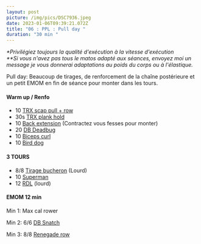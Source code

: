 ```yaml
---
layout: post
picture: /img/pics/DSC7936.jpeg
date: 2023-01-06T09:39:21.072Z
title: "06 : PPL : Pull day "
duration: "30 min "
---
```

*\*Privilégiez toujours la qualité d'exécution à la vitesse d'exécution*\
*\*\*Si vous n'avez pas tous le matos adapté aux séances, envoyez moi un message je vous donnerai adaptations au poids du corps ou à l'élastique.*

Pull day: Beaucoup de tirages, de renforcement de la chaîne postérieure et un petit EMOM en fin de séance pour monter dans les tours. 

#### Warm up / Renfo

* 10 [TRX scap pull + row ](https://www.youtube.com/watch?v=_bjeUtUzFhQ)
* 30s [TRX plank hold](https://www.youtube.com/watch?v=52_vwC4JOlA)
* 10 [Back extension](https://www.youtube.com/watch?v=zyBVlPuJeHg) (Contractez vous fesses pour monter)
* 20 [DB Deadbug](https://www.youtube.com/watch?v=pXcG0IH2Nkg)
* 10 [Biceps curl ](https://www.youtube.com/watch?v=HnHuhf4hEWY)
* [](https://www.youtube.com/watch?v=HnHuhf4hEWY)10 [Bird dog](https://www.youtube.com/watch?v=vzU5xrs1gMQ)

#### 3 TOURS 

* 8/8 [Tirage bucheron](https://www.youtube.com/watch?v=xl1YiqQY2vA) (Lourd)
* 10 [Superman](https://www.youtube.com/watch?v=z6PJMT2y8GQ)
* 12 [RDL](https://www.youtube.com/watch?v=UsOjCcxSJaI) (lourd)

#### EMOM 12 min 

Min 1: Max cal rower

Min 2: 6/6 [DB Snatch](https://www.youtube.com/watch?v=E61FYHB6pko)

Min 3: 8/8 [Renegade row](https://www.youtube.com/watch?v=G1AcX8Y_byg)